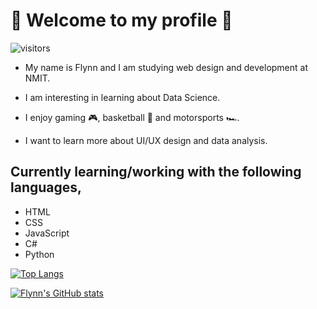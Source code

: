 # 🗿 Welcome to my profile 🗿

![visitors](https://visitor-badge.glitch.me/badge?page_id=${fstevens30})

- My name is Flynn and I am studying web design and development at NMIT.

- I am interesting in learning about Data Science.

- I enjoy gaming 🎮, basketball 🏀 and motorsports 🏎️.

- I want to learn more about UI/UX design and data analysis.

## Currently learning/working with the following languages,

- HTML 
- CSS
- JavaScript
- C#
- Python

[![Top Langs](https://github-readme-stats.vercel.app/api/top-langs/?username=fstevens30&theme=midnight-purple)](https://github.com/fstevens30)

[![Flynn's GitHub stats](https://github-readme-stats.vercel.app/api?username=fstevens30&show_icons=true&theme=midnight-purple&count_private=true&include_all_commits=true)](https://github.com/fstevens30/github-readme-stats)
